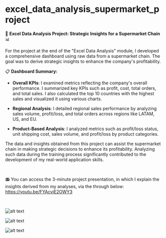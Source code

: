# excel_data_analysis_supermarket_project

🚀 **Excel Data Analysis Project: Strategic Insights for a Supermarket Chain** 📊

For the project at the end of the "Excel Data Analysis" module, I developed a comprehensive dashboard using raw data from a supermarket chain. The goal was to derive strategic insights to enhance the company's profitability.

📋 **Dashboard Summary:**

- **Overall KPIs**: I examined metrics reflecting the company's overall performance. I summarized key KPIs such as profit, cost, total orders, and total sales. I also calculated the top 10 countries with the highest sales and visualized it using various charts.

- **Regional Analysis**: I detailed regional sales performance by analyzing sales volume, profit/loss, and total orders across regions like LATAM, US, and EU.

- **Product-Based Analysis**: I analyzed metrics such as profit/loss status, unit shipping cost, sales volume, and profit/loss by product categories.

The data and insights obtained from this project can assist the supermarket chain in making strategic decisions to enhance its profitability. Analyzing such data during the training process significantly contributed to the development of my real-world application skills.

<br>

📻 You can access the 3-minute project presentation, in which I explain the insights derived from my analyses, via the through below:
https://youtu.be/FYAcviE2OWY3

<br>

![alt text](https://cdn.discordapp.com/attachments/1067439304965640263/1275844295915733092/1.PNG?ex=66c75e18&is=66c60c98&hm=6b0977d18b28557e9ddebf8bc84a78e54f1a2bfefaeee43e32e7e1017c7629a4&)

![alt text](https://cdn.discordapp.com/attachments/1067439304965640263/1275844294942523474/2.PNG?ex=66c75e17&is=66c60c97&hm=5ca9ad20f723860ea118db1468a3deb57c71370409a2d0b174fb882140f45b0c&)

![alt text](https://cdn.discordapp.com/attachments/1067439304965640263/1275844295366017164/3.PNG?ex=66c75e18&is=66c60c98&hm=a936fd724cb500528e93a79c4b325ce2d7e6dd61438a798dfb09f61caee8b585&)
